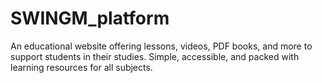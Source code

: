 # SWINGM_platform
An educational website offering lessons, videos, PDF books, and more to support students in their studies. Simple, accessible, and packed with learning resources for all subjects.
